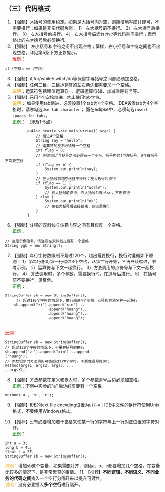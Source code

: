 

## （三）代码格式

1. 【强制】大括号的使用约定。如果是大括号内为空，则简洁地写成`{}`即可，不需要换行；如果是非空代码块则：
  1） 左大括号前不换行。
  2） 左大括号后换行。
  3） 右大括号前换行。
  4） 右大括号后还有else等代码则不换行；表示终止的右大括号后必须换行。 
2. 【强制】 左小括号和字符之间不出现空格；同样，右小括号和字符之间也不出现空格。详见第5条下方正例提示。
  <br><span style="color:red">反例</span>：
```
if (空格a == b空格)
```
3. 【强制】if/for/while/switch/do等保留字与括号之间都必须加空格。 
4. 【强制】任何二目、三目运算符的左右两边都需要加一个空格。 
  <br><span style="color:orange">说明</span>：运算符包括赋值运算符=、逻辑运算符&&、加减乘除符号等。
5. 【强制】采用4个空格缩进，禁止使用tab字符。 
  <br><span style="color:orange">说明</span>：
    如果使用tab缩进，必须设置1个tab为4个空格。IDEA设置tab为4个空格时，请勿勾选`Use tab character`；
    而在eclipse中，必须勾选`insert spaces for tabs`。 
  <br><span style="color:green">正例</span>： （涉及1-5点）
```
          public static void main(String[] args) {
              // 缩进4个空格
              String say = "hello";
              // 运算符的左右必须有一个空格
              int flag = 0;
              // 关键词if与括号之间必须有一个空格，括号内的f与左括号，0与右括号不需要空格
              if (flag == 0) {
                  System.out.println(say);
              }
              // 左大括号前加空格且不换行；左大括号后换行
              if (flag == 1) {
                  System.out.println("world");
                  // 右大括号前换行，右大括号后有else，不用换行
              } else {
                  System.out.println("ok");
                  // 在右大括号后直接结束，则必须换行
              }
          }
```
6. 【强制】注释的双斜线与注释内容之间有且仅有一个空格。 
  <br><span style="color:green">正例</span>：
```
// 这是示例注释，请注意在双斜线之后有一个空格  
String ygb = new String(); 
```
7. 【强制】单行字符数限制不超过120个，超出需要换行，换行时遵循如下原则：
  1）第二行相对第一行缩进4个空格，从第三行开始，不再继续缩进，参考示例。
  2）运算符与下文一起换行。
  3）方法调用的点符号与下文一起换行。
  4） 方法调用时，多个参数，需要换行时，在逗号后进行。
  5） 在括号前不要换行，见反例。
  <br><span style="color:green">正例</span>：
```
StringBuffer sb = new StringBuffer();
     // 超过120个字符的情况下，换行缩进4个空格，点号和方法名称一起换行
    sb.append("zi").append("xin")...
                   .append("huang")...
                   .append("huang")...
                   .append("huang");
```
  <br><span style="color:red">反例</span>：
```
StringBuffer sb = new StringBuffer();  
// 超过120个字符的情况下，不要在括号前换行  
sb.append("zi").append("xin")...append      
("huang");    
// 参数很多的方法调用可能超过120个字符，不要在逗号前换行  
method(args1, args2, args3, ... 
, argsX); 
```
8. 【强制】方法参数在定义和传入时，多个参数逗号后边必须加空格。 
  <br><span style="color:green">正例</span>：下例中实参的"a",后边必须要有一个空格。 
```
method("a", "b", "c"); 
```
9. 【强制】IDE的text file encoding设置为`UTF-8`；IDE中文件的换行符使用Unix格式，不要使用Windows格式。 

10. 【推荐】没有必要增加若干空格来使某一行的字符与上一行对应位置的字符对齐。 
  <br><span style="color:green">正例</span>： 
```
int a = 3;  
long b = 4L;  
float c = 5F;  
StringBuffer sb = new StringBuffer();
```
<span style="color:orange">说明</span>：增加sb这个变量，如果需要对齐，则给a、b、c都要增加几个空格，在变量比较多的情况下，是非常累赘的事情。 
11. 【推荐】**不同逻辑、不同语义、不同业务的代码之间**插入一个空行分隔开来以提升可读性。 
  <br><span style="color:orange">说明</span>：没有必要插入**多个空行**进行隔开。

 